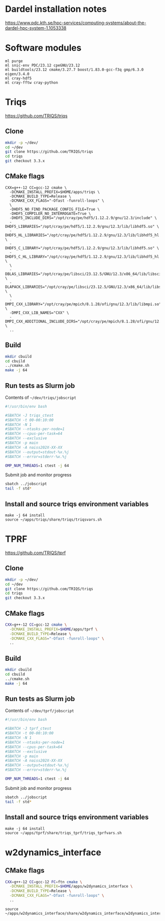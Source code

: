 # Dardel installation notes

https://www.pdc.kth.se/hpc-services/computing-systems/about-the-dardel-hpc-system-1.1053338

# Software modules

```
ml purge
ml snic-env PDC/23.12 cpeGNU/23.12
ml buildtools/23.12 cmake/3.27.7 boost/1.83.0-gcc-f3q gmp/6.3.0 eigen/3.4.0
ml cray-hdf5
ml cray-fftw cray-python
```

# Triqs

https://github.com/TRIQS/triqs

## Clone

```bash
mkdir -p ~/dev/
cd ~/dev
git clone https://github.com/TRIQS/triqs
cd triqs
git checkout 3.3.x
```

## CMake flags

```
CXX=g++-12 CC=gcc-12 cmake \
  -DCMAKE_INSTALL_PREFIX=$HOME/apps/triqs \
  -DCMAKE_BUILD_TYPE=Release \
  -DCMAKE_CXX_FLAGS="-Ofast -funroll-loops" \
  \
  -DHDF5_NO_FIND_PACKAGE_CONFIG_FILE=True \
  -DHDF5_COMPILER_NO_INTERROGATE=True \
  -DHDF5_INCLUDE_DIRS="/opt/cray/pe/hdf5/1.12.2.9/gnu/12.3/include" \
  -DHDF5_LIBRARIES="/opt/cray/pe/hdf5/1.12.2.9/gnu/12.3/lib/libhdf5.so" \
  -DHDF5_HL_LIBRARIES="/opt/cray/pe/hdf5/1.12.2.9/gnu/12.3/lib/libhdf5_hl.so" \
  -DHDF5_C_LIBRARY="/opt/cray/pe/hdf5/1.12.2.9/gnu/12.3/lib/libhdf5.so" \
  -DHDF5_C_HL_LIBRARY="/opt/cray/pe/hdf5/1.12.2.9/gnu/12.3/lib/libhdf5_hl.so" \
  \
  -DBLAS_LIBRARIES="/opt/cray/pe/libsci/23.12.5/GNU/12.3/x86_64/lib/libsci_gnu.so" \
  -DLAPACK_LIBRARIES="/opt/cray/pe/libsci/23.12.5/GNU/12.3/x86_64/lib/libsci_gnu.so" \
  \
  -DMPI_CXX_LIBRARY="/opt/cray/pe/mpich/8.1.28/ofi/gnu/12.3/lib/libmpi.so" \
  -DMPI_CXX_LIB_NAMES="CXX" \
  -DMPI_CXX_ADDITIONAL_INCLUDE_DIRS="/opt/cray/pe/mpich/8.1.28/ofi/gnu/12.3/include" \
  ..
```

## Build

```bash
mkdir cbuild
cd cbuild
../cmake.sh
make -j 64
```

## Run tests as Slurm job

Contents of `~/dev/triqs/jobscript`

```bash
#!/usr/bin/env bash

#SBATCH -J triqs_ctest
#SBATCH -t 00-00:10:00
#SBATCH -N 1
#SBATCH --ntasks-per-node=1
#SBATCH --cpus-per-task=64
#SBATCH --exclusive
#SBATCH -p main
#SBATCH -A naiss202X-XX-XX
#SBATCH --output=stdout-%x.%j
#SBATCH --error=stderr-%x.%j

OMP_NUM_THREADS=1 ctest -j 64
```

Submit job and monitor progress

```bash
sbatch ../jobscript
tail -f std*
```

## Install and source triqs environment variables

```
make -j 64 install
source ~/apps/triqs/share/triqs/triqsvars.sh
```

# TPRF

https://github.com/TRIQS/tprf

## Clone

```bash
mkdir -p ~/dev/
cd ~/dev
git clone https://github.com/TRIQS/triqs
cd triqs
git checkout 3.3.x
```

## CMake flags

```bash
CXX=g++-12 CC=gcc-12 cmake \
  -DCMAKE_INSTALL_PREFIX=$HOME/apps/tprf \
  -DCMAKE_BUILD_TYPE=Release \
  -DCMAKE_CXX_FLAGS="-Ofast -funroll-loops" \
  ..
```

## Build

```bash
mkdir cbuild
cd cbuild
../cmake.sh
make -j 64
```

## Run tests as Slurm job

Contents of `~/dev/tprf/jobscript`

```bash
#!/usr/bin/env bash

#SBATCH -J tprf_ctest
#SBATCH -t 00-00:10:00
#SBATCH -N 1
#SBATCH --ntasks-per-node=1
#SBATCH --cpus-per-task=64
#SBATCH --exclusive
#SBATCH -p main
#SBATCH -A naiss202X-XX-XX
#SBATCH --output=stdout-%x.%j
#SBATCH --error=stderr-%x.%j

OMP_NUM_THREADS=1 ctest -j 64
```

Submit job and monitor progress

```bash
sbatch ../jobscript
tail -f std*
```

## Install and source triqs environment variables

```
make -j 64 install
source ~/apps/tprf/share/triqs_tprf/triqs_tprfvars.sh
```

# w2dynamics_interface

## CMake flags

```bash
CXX=g++-12 CC=gcc-12 FC=ftn cmake \
  -DCMAKE_INSTALL_PREFIX=$HOME/apps/w2dynamics_interface \
  -DCMAKE_BUILD_TYPE=Release \
  -DCMAKE_CXX_FLAGS="-Ofast -funroll-loops" \
  ..
```

```
source ~/apps/w2dynamics_interface/share/w2dynamics_interface/w2dynamics_interfacevars.sh
```
